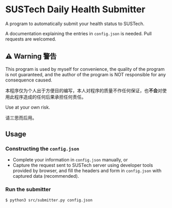 # SUSTech Daily Health Submitter

A program to automatically submit your health status to SUSTech.

A documentation explaining the entries in `config.json` is needed.
Pull requests are welcomed.

## ⚠️ Warning 警告

This program is used by myself for convenience, the quality of the program is not guaranteed, and the author of the program is NOT responsible for any consequence caused.

本程序仅为个人出于方便目的编写，本人对程序的质量不作任何保证，也**不会**对使用此程序造成的任何后果承担任何责任。

Use at your own risk.

请三思而后用。


## Usage

### Constructing the `config.json`
- Complete your information in `config.json` manually, or
- Capture the request sent to SUSTech server using developer tools provided by browser, and fill the headers and form in `config.json` with captured data (recommended).

### Run the submitter
```bash
$ python3 src/submitter.py config.json
```


